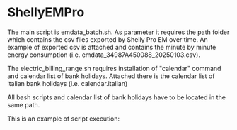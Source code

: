 # ShellyEMPro

The main script is emdata_batch.sh. As parameter it requires the path folder which contains the csv files exported by Shelly Pro EM over time. An example of exported csv is attached and contains the minute by minute energy consumption (i.e. emdata_34987A450088_20250103.csv). 

The electric_billing_range.sh requires installation of "calendar" command and calendar list of bank holidays. Attached there is the calendar list of italian bank holidays (i.e. calendar.italian)

All bash scripts and calendar list of bank holidays have to be located in the same path.

This is an example of script execution:		
